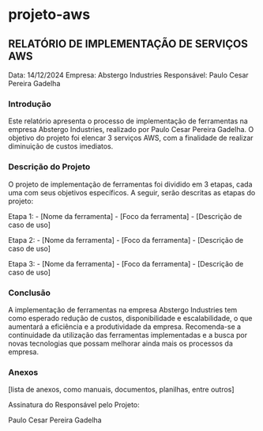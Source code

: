 # projeto-aws

<h2>RELATÓRIO DE IMPLEMENTAÇÃO DE SERVIÇOS AWS</h2>

Data: 14/12/2024 Empresa: Abstergo Industries Responsável: Paulo Cesar Pereira Gadelha

<h3>Introdução</h3>
Este relatório apresenta o processo de implementação de ferramentas na empresa Abstergo Industries, realizado por Paulo Cesar Pereira Gadelha. O objetivo do projeto foi elencar 3 serviços AWS, com a finalidade de realizar diminuição de custos imediatos.

<h3>Descrição do Projeto</h3>
<p>O projeto de implementação de ferramentas foi dividido em 3 etapas, cada uma com seus objetivos específicos. A seguir, serão descritas as etapas do projeto:</p>

Etapa 1: - [Nome da ferramenta] - [Foco da ferramenta] - [Descrição de caso de uso]

Etapa 2: - [Nome da ferramenta] - [Foco da ferramenta] - [Descrição de caso de uso]

Etapa 3: - [Nome da ferramenta] - [Foco da ferramenta] - [Descrição de caso de uso]

<h3>Conclusão</h3>
A implementação de ferramentas na empresa Abstergo Industries tem como esperado redução de custos, disponibilidade e escalabilidade, o que aumentará a eficiência e a produtividade da empresa. Recomenda-se a continuidade da utilização das ferramentas implementadas e a busca por novas tecnologias que possam melhorar ainda mais os processos da empresa.

<h3>Anexos</h3>
[lista de anexos, como manuais, documentos, planilhas, entre outros]

Assinatura do Responsável pelo Projeto:

Paulo Cesar Pereira Gadelha
